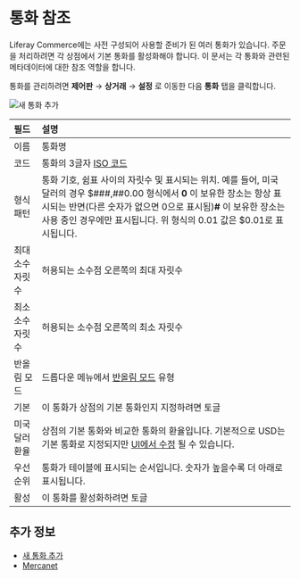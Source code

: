 # 통화 참조

Liferay Commerce에는 사전 구성되어 사용할 준비가 된 여러 통화가 있습니다. 주문을 처리하려면 각 상점에서 기본 통화를 활성화해야 합니다. 이 문서는 각 통화와 관련된 메타데이터에 대한 참조 역할을 합니다.

통화를 관리하려면 **제어판** → **상거래** → **설정** 로 이동한 다음 **통화** 탭을 클릭합니다.

![새 통화 추가](./currencies-reference/images/01.png)

| 필드 | 설명 |
| :--- | :--- |
| 이름 | 통화명 |
| 코드 | 통화의 3글자 [ISO 코드](https://www.currency-iso.org/en/home/tables/table-a1.html) |
| 형식 패턴 | 통화 기호, 쉼표 사이의 자릿수 및 표시되는 위치. 예를 들어, 미국 달러의 경우 $###,##0.00 형식에서 **0** 이 보유한 장소는 항상 표시되는 반면(다른 숫자가 없으면 0으로 표시됨)**#** 이 보유한 장소는 사용 중인 경우에만 표시됩니다. 위 형식의 0.01 값은 $0.01로 표시됩니다. |
| 최대 소수 자릿수 | 허용되는 소수점 오른쪽의 최대 자릿수 |
| 최소 소수 자릿수 | 허용되는 소수점 오른쪽의 최소 자릿수 |
| 반올림 모드 | 드롭다운 메뉴에서 [반올림 모드](https://en.wikipedia.org/wiki/Rounding#Directed_rounding_to_an_integer) 유형 |
| 기본 | 이 통화가 상점의 기본 통화인지 지정하려면 토글 |
| 미국 달러 환율 | 상점의 기본 통화와 비교한 통화의 환율입니다. 기본적으로 USD는 기본 통화로 지정되지만 [UI에서 수정](../configuring-payment-methods/mercanet.md#set-eur-as-the-primary-store-currency) 될 수 있습니다. |
| 우선순위 | 통화가 테이블에 표시되는 순서입니다. 숫자가 높을수록 더 아래로 표시됩니다. |
| 활성 | 이 통화를 활성화하려면 토글 | 

## 추가 정보

* [새 통화 추가](./adding-a-new-currency.md)
* [Mercanet](../configuring-payment-methods/mercanet.md)
